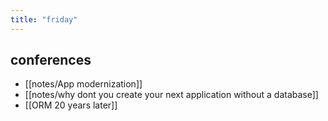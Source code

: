 ```yaml
---
title: "friday"
---
```

## conferences
- [[notes/App modernization]]
- [[notes/why dont you create your next application without a database]]
- [[ORM 20 years later]] 